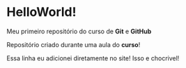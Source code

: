 # HelloWorld!
 Meu primeiro repositório do curso de **Git** e **GitHub**

 Repositório criado durante uma aula do **curso**!

 Essa linha eu adicionei diretamente no site! Isso e chocrivel!
